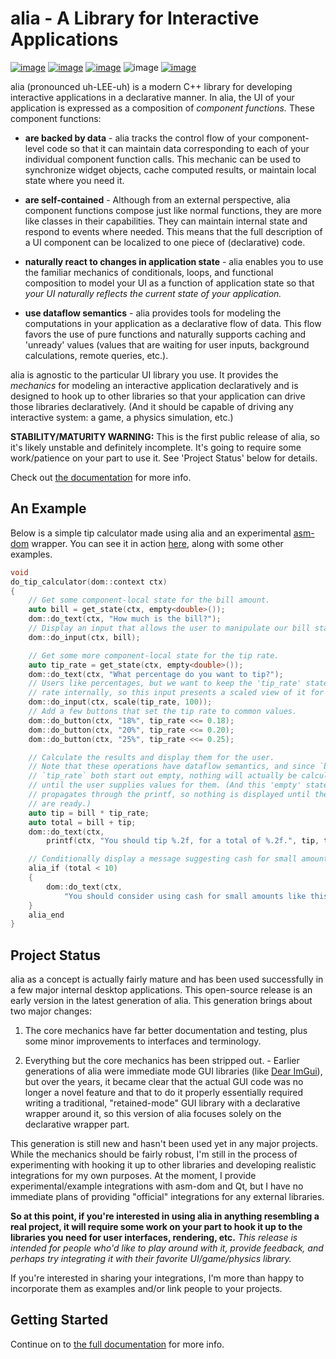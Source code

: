 alia - A Library for Interactive Applications
=============================================

<div class="hide-when-deployed">

[![image](https://flat.badgen.net/travis/tmadden/alia/master?icon=travis)](https://travis-ci.org/tmadden/alia/branches)
[![image](https://flat.badgen.net/appveyor/ci/tmadden/alia/master?icon=appveyor)](https://ci.appveyor.com/project/tmadden/alia/branch/master)
[![image](https://flat.badgen.net/codecov/c/github/tmadden/alia/master?icon=codecov)](https://codecov.io/gh/tmadden/alia/branch/master)
![image](https://flat.badgen.net/badge/C++/14/green)
[![image](https://flat.badgen.net/badge/stability/unstable/yellow)](https://github.com/orangemug/stability-badges#unstable)

</div>

alia (pronounced uh-LEE-uh) is a modern C++ library for developing interactive
applications in a declarative manner. In alia, the UI of your application is
expressed as a composition of *component functions.* These component functions:

* **are backed by data** - alia tracks the control flow of your component-level
  code so that it can maintain data corresponding to each of your individual
  component function calls. This mechanic can be used to synchronize widget
  objects, cache computed results, or maintain local state where you need it.

* **are self-contained** - Although from an external perspective, alia component
  functions compose just like normal functions, they are more like classes in
  their capabilities. They can maintain internal state and respond to events
  where needed. This means that the full description of a UI component can be
  localized to one piece of (declarative) code.

* **naturally react to changes in application state** - alia enables you to use
  the familiar mechanics of conditionals, loops, and functional composition to
  model your UI as a function of application state so that *your UI naturally
  reflects the current state of your application.*

* **use dataflow semantics** - alia provides tools for modeling the computations
  in your application as a declarative flow of data. This flow favors the use of
  pure functions and naturally supports caching and 'unready' values (values
  that are waiting for user inputs, background calculations, remote queries,
  etc.).

alia is agnostic to the particular UI library you use. It provides the
*mechanics* for modeling an interactive application declaratively and is
designed to hook up to other libraries so that your application can drive those
libraries declaratively. (And it should be capable of driving any interactive
system: a game, a physics simulation, etc.)

**STABILITY/MATURITY WARNING:** This is the first public release of alia, so
it's likely unstable and definitely incomplete. It's going to require some
work/patience on your part to use it. See 'Project Status' below for details.

<div class="hide-when-deployed">

Check out [the documentation](https://tmadden.github.io/alia) for more info.

</div>

An Example
----------

Below is a simple tip calculator made using alia and an experimental
[asm-dom](https://github.com/mbasso/asm-dom) wrapper. You can see it in action
<a target="_self"
href="https://tmadden.github.io/alia/#/assorted-examples?id=tip-calculator">
here</a>, along with some other examples.

```cpp
void
do_tip_calculator(dom::context ctx)
{
    // Get some component-local state for the bill amount.
    auto bill = get_state(ctx, empty<double>());
    dom::do_text(ctx, "How much is the bill?");
    // Display an input that allows the user to manipulate our bill state.
    dom::do_input(ctx, bill);

    // Get some more component-local state for the tip rate.
    auto tip_rate = get_state(ctx, empty<double>());
    dom::do_text(ctx, "What percentage do you want to tip?");
    // Users like percentages, but we want to keep the 'tip_rate' state as a
    // rate internally, so this input presents a scaled view of it for the user.
    dom::do_input(ctx, scale(tip_rate, 100));
    // Add a few buttons that set the tip rate to common values.
    dom::do_button(ctx, "18%", tip_rate <<= 0.18);
    dom::do_button(ctx, "20%", tip_rate <<= 0.20);
    dom::do_button(ctx, "25%", tip_rate <<= 0.25);

    // Calculate the results and display them for the user.
    // Note that these operations have dataflow semantics, and since `bill` and
    // `tip_rate` both start out empty, nothing will actually be calculated
    // until the user supplies values for them. (And this 'empty' state
    // propagates through the printf, so nothing is displayed until the results
    // are ready.)
    auto tip = bill * tip_rate;
    auto total = bill + tip;
    dom::do_text(ctx,
        printf(ctx, "You should tip %.2f, for a total of %.2f.", tip, total));

    // Conditionally display a message suggesting cash for small amounts.
    alia_if (total < 10)
    {
        dom::do_text(ctx,
            "You should consider using cash for small amounts like this.");
    }
    alia_end
}
```

Project Status
--------------

alia as a concept is actually fairly mature and has been used successfully in a
few major internal desktop applications. This open-source release is an early
version in the latest generation of alia. This generation brings about two major
changes:

1. The core mechanics have far better documentation and testing, plus some minor
   improvements to interfaces and terminology.

2. Everything but the core mechanics has been stripped out. - Earlier
   generations of alia were immediate mode GUI libraries (like [Dear
   ImGui](https://github.com/ocornut/imgui)), but over the years, it became
   clear that the actual GUI code was no longer a novel feature and that to do
   it properly essentially required writing a traditional, "retained-mode" GUI
   library with a declarative wrapper around it, so this version of alia focuses
   solely on the declarative wrapper part.

This generation is still new and hasn't been used yet in any major projects.
While the mechanics should be fairly robust, I'm still in the process of
experimenting with hooking it up to other libraries and developing realistic
integrations for my own purposes. At the moment, I provide experimental/example
integrations with asm-dom and Qt, but I have no immediate plans of providing
"official" integrations for any external libraries.

**So at this point, if you're interested in using alia in anything resembling a
real project, it will require some work on your part to hook it up to the
libraries you need for user interfaces, rendering, etc.** *This release is
intended for people who'd like to play around with it, provide feedback, and
perhaps try integrating it with their favorite UI/game/physics library.*

If you're interested in sharing your integrations, I'm more than happy to
incorporate them as examples and/or link people to your projects.

Getting Started
---------------

Continue on to <a target="_self"
href="https://tmadden.github.io/alia/#/interactive-hello">the full
documentation</a> for more info.

